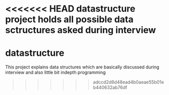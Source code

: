 <<<<<<< HEAD
datastructure project holds all possible data sctructures asked during interview
=======
# datastructure
This project explains data structures which are basically discussed during interview and also little bit indepth programming
>>>>>>> adccd2d6d48ead4b0aeae55b01eb440632ab76df
